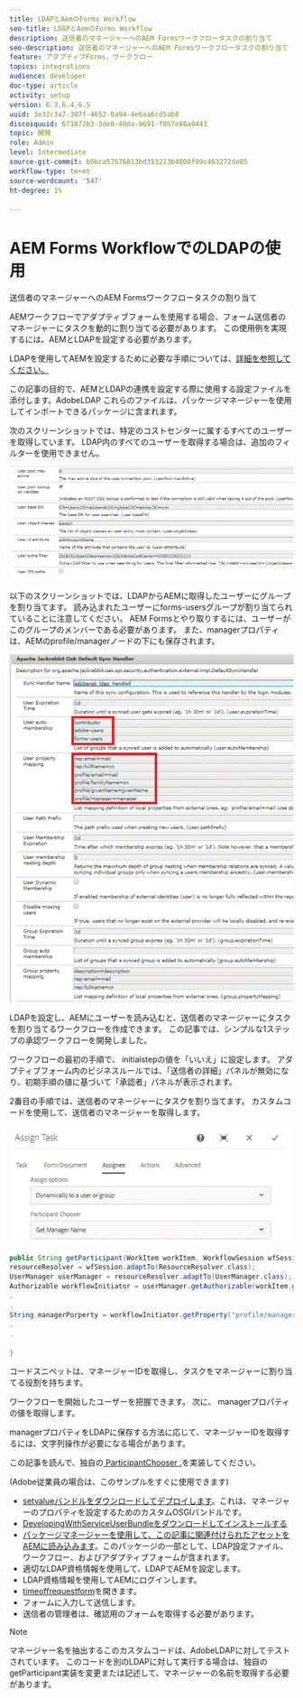```yaml
---
title: LDAPとAemのForms Workflow
seo-title: LDAPとAemのForms Workflow
description: 送信者のマネージャーへのAEM Formsワークフロータスクの割り当て
seo-description: 送信者のマネージャーへのAEM Formsワークフロータスクの割り当て
feature: アダプティブForms，ワークフロー
topics: integrations
audience: developer
doc-type: article
activity: setup
version: 6.3,6.4,6.5
uuid: 3e32c3a7-387f-4652-8a94-4e6aa6cd5ab8
discoiquuid: 671872b3-3de0-40da-9691-f8b7e88a9443
topic: 開発
role: Admin
level: Intermediate
source-git-commit: b0bca57676813bd353213b4808f99c463272de85
workflow-type: tm+mt
source-wordcount: '547'
ht-degree: 1%

---
```



# AEM Forms WorkflowでのLDAPの使用

送信者のマネージャーへのAEM Formsワークフロータスクの割り当て

AEMワークフローでアダプティブフォームを使用する場合、フォーム送信者のマネージャーにタスクを動的に割り当てる必要があります。 この使用例を実現するには、AEMとLDAPを設定する必要があります。

LDAPを使用してAEMを設定するために必要な手順については、[詳細を参照してください。](https://helpx.adobe.com/experience-manager/6-5/sites/administering/using/ldap-config.html)

この記事の目的で、AEMとLDAPの連携を設定する際に使用する設定ファイルを添付します。AdobeLDAP これらのファイルは、パッケージマネージャーを使用してインポートできるパッケージに含まれます。

次のスクリーンショットでは、特定のコストセンターに属するすべてのユーザーを取得しています。 LDAP内のすべてのユーザーを取得する場合は、追加のフィルターを使用できません。

![LDAP の設定](assets/costcenterldap.gif)

以下のスクリーンショットでは、LDAPからAEMに取得したユーザーにグループを割り当てます。 読み込まれたユーザーにforms-usersグループが割り当てられていることに注意してください。 AEM Formsとやり取りするには、ユーザーがこのグループのメンバーである必要があります。 また、managerプロパティは、AEMのprofile/managerノードの下にも保存されます。

![Synchandler](assets/synchandler.gif)

LDAPを設定し、AEMにユーザーを読み込むと、送信者のマネージャーにタスクを割り当てるワークフローを作成できます。 この記事では、シンプルな1ステップの承認ワークフローを開発しました。

ワークフローの最初の手順で、 initialstepの値を「いいえ」に設定します。 アダプティブフォーム内のビジネスルールでは、「送信者の詳細」パネルが無効になり、初期手順の値に基づいて「承認者」パネルが表示されます。

2番目の手順では、送信者のマネージャーにタスクを割り当てます。 カスタムコードを使用して、送信者のマネージャーを取得します。

![Assign Task](assets/assigntask.gif)

```java
public String getParticipant(WorkItem workItem, WorkflowSession wfSession, MetaDataMap arg2) throws WorkflowException{
resourceResolver = wfSession.adaptTo(ResourceResolver.class);
UserManager userManager = resourceResolver.adaptTo(UserManager.class);
Authorizable workflowInitiator = userManager.getAuthorizable(workItem.getWorkflow().getInitiator());
.
.
String managerPorperty = workflowInitiator.getProperty("profile/manager")[0].getString();
.
.

}
```

コードスニペットは、マネージャーIDを取得し、タスクをマネージャーに割り当てる役割を持ちます。

ワークフローを開始したユーザーを把握できます。 次に、 managerプロパティの値を取得します。

managerプロパティをLDAPに保存する方法に応じて、マネージャーIDを取得するには、文字列操作が必要になる場合があります。

この記事を読んで、独自の[ ParticipantChooser .](https://experienceleague.adobe.com/docs/experience-manager-learn/getting-started-wknd-tutorial-develop/overview.html?lang=ja&amp;CID=RedirectAEMCommunityKautuk)を実装してください。

(Adobe従業員の場合は、このサンプルをすぐに使用できます)

* [setvalueバンドルをダウンロードしてデプロイします](/help/forms/assets/common-osgi-bundles/SetValueApp.core-1.0-SNAPSHOT.jar)。これは、マネージャーのプロパティを設定するためのカスタムOSGIバンドルです。
* [DevelopingWithServiceUserBundleをダウンロードしてインストールする](/help/forms/assets/common-osgi-bundles/DevelopingWithServiceUser.jar)
* [パッケージマネージャーを使用して、この記事に関連付けられたアセットをAEMに読み込みます](assets/aem-forms-ldap.zip)。このパッケージの一部として、LDAP設定ファイル、ワークフロー、およびアダプティブフォームが含まれます。
* 適切なLDAP資格情報を使用して、LDAPでAEMを設定します。
* LDAP資格情報を使用してAEMにログインします。
* [timeoffrequestform](http://localhost:4502/content/dam/formsanddocuments/helpx/timeoffrequestform/jcr:content?wcmmode=disabled)を開きます。
* フォームに入力して送信します。
* 送信者の管理者は、確認用のフォームを取得する必要があります。

>[!NOTE]
>
>マネージャー名を抽出するこのカスタムコードは、AdobeLDAPに対してテストされています。 このコードを別のLDAPに対して実行する場合は、独自のgetParticipant実装を変更または記述して、マネージャーの名前を取得する必要があります。
